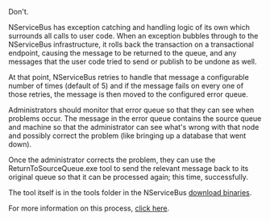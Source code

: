 <!--
title: "How to Handle Exceptions"
tags: ""
summary: "Don't."
-->

Don't.

NServiceBus has exception catching and handling logic of its own which surrounds all calls to user code. When an exception bubbles through to the NServiceBus infrastructure, it rolls back the transaction on a transactional endpoint, causing the message to be returned to the queue, and any messages that the user code tried to send or publish to be undone as well.

At that point, NServiceBus retries to handle that message a configurable number of times (default of 5) and if the message fails on every one of those retries, the message is then moved to the configured error queue.

Administrators should monitor that error queue so that they can see when problems occur. The message in the error queue contains the source queue and machine so that the administrator can see what's wrong with that node and possibly correct the problem (like bringing up a database that went down).

Once the administrator corrects the problem, they can use the ReturnToSourceQueue.exe tool to send the relevant message back to its original queue so that it can be processed again; this time, successfully.

The tool itself is in the tools folder in the NServiceBus [download binaries](downloads).

For more information on this process, [click here](transactions-message-processing.md).

